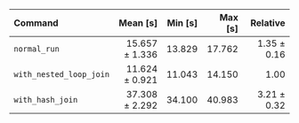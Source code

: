 | Command | Mean [s] | Min [s] | Max [s] | Relative |
|:---|---:|---:|---:|---:|
| `normal_run` | 15.657 ± 1.336 | 13.829 | 17.762 | 1.35 ± 0.16 |
| `with_nested_loop_join` | 11.624 ± 0.921 | 11.043 | 14.150 | 1.00 |
| `with_hash_join` | 37.308 ± 2.292 | 34.100 | 40.983 | 3.21 ± 0.32 |
